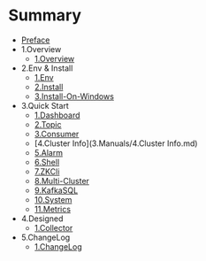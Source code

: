 # Summary

* [Preface](README.md)
* 1.Overview
   * [1.Overview](1.Overview/1.Overview.md)
* 2.Env & Install
   * [1.Env](2.Install/1.Env.md)
   * [2.Install](2.Install/2.Installing.md)
   * [3.Install-On-Windows](2.Install/3.InstallingOnWindows.md)
* 3.Quick Start
   * [1.Dashboard](3.Manuals/1.Dashboard.md)
   * [2.Topic](3.Manuals/2.Topic.md)
   * [3.Consumer](3.Manuals/3.Consumer.md)
   * [4.Cluster Info](3.Manuals/4.Cluster Info.md)
   * [5.Alarm](3.Manuals/5.Alarm.md)
   * [6.Shell](3.Manuals/6.Shell.md)
   * [7.ZKCli](3.Manuals/7.zkCli.md)
   * [8.Multi-Cluster](3.Manuals/8.Multi-Cluster.md)
   * [9.KafkaSQL](3.Manuals/9.KafkaSQL.md)
   * [10.System](3.Manuals/10.System.md)
   * [11.Metrics](3.Manuals/11.Metrics.md)
* 4.Designed
   * [1.Collector](4.Designed/1.Collector.md)
* 5.ChangeLog
   * [1.ChangeLog](5.ChangeLog/1.ChangeLog.md)

